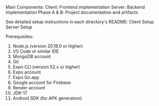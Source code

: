 Main Components:
Client: Frontend implementation 
Server: Backend implementation 
Phase A & B: Project documentation and artifacts


See detailed setup instructions in each directory's README:
Client Setup
Server Setup

Prerequisites:
1. Node.js (version 20.18.0 or higher)
2. VS Code or similar IDE
3. MongoDB account
4. Git
5. Expo CLI (version 52.x or higher)
6. Expo account
7. Expo Go app
8. Google account for Firebase
9. Render account
10. JDK-17
11. Android SDK (for APK generation)
